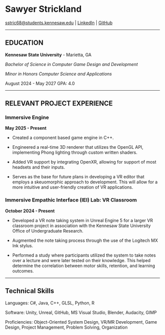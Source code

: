 # Sawyer Strickland

[sstric68@students.kennesaw.edu](mailto:sstric68@students.kennesaw.edu) | [LinkedIn](www.linkedin.com/in/sawyer-strickland-630a57320/) | [GitHub](https://github.com/Sawyer06)

---

## EDUCATION

**Kennesaw State University** - Marietta, GA

*Bachelor of Science in Computer Game Design and Development*

*Minor in Honors Computer Science and Applications*

August 2024 - May 2027 GPA: 4.0

---

## RELEVANT PROJECT EXPERIENCE

### Immersive Engine

**May 2025 - Present**

- Created a component based game engine in C++.

- Engineered a real-time 3D renderer that utilizes the OpenGL API, implementing Phong lighting through custom written shaders.

- Added VR support by integrating OpenXR, allowing for support of most headsets and their inputs.

- Serves as the base for future plans in developing a VR editor that employs a skeuomorphic approach to development. This will allow for a more intuitive and user-friendly creation of VR applications.

### Immersive Empathic Interface (IEI) Lab: VR Classroom

**October 2024 - Present**
- Developed a VR note taking system in Unreal Engine 5 for a larger VR classroom project in association with the Kennesaw State University Office of Undergraduate Research.

- Augmented the note taking process through the use of the Logitech MX Ink stylus.

- Performed a study where participants utilized the system to take notes over a lecture and were later tested on their knowledge. This helped determine the correlation between motor skills, retention, and learning outcomes.

---

## Technical Skills

Languages: C#, Java, C++, GLSL, Python, R

Software: Unity, Unreal, GitHub, MS Visual Studio, Blender, Audacity, GIMP

Proficiencies: Object-Oriented System Design, VR/MR Development, Game Design, Project Management, Problem Solving, Organization

